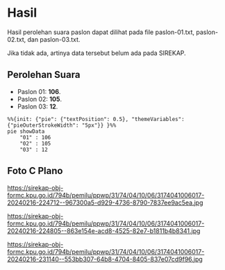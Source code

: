 # Hasil

Hasil perolehan suara paslon dapat dilihat pada file paslon-01.txt, paslon-02.txt, dan paslon-03.txt.

Jika tidak ada, artinya data tersebut belum ada pada SIREKAP.

## Perolehan Suara

 * Paslon 01: **106**.
 * Paslon 02: **105**.
 * Paslon 03: **12**.

```mermaid
%%{init: {"pie": {"textPosition": 0.5}, "themeVariables": {"pieOuterStrokeWidth": "5px"}} }%%
pie showData
    "01" : 106
    "02" : 105
    "03" : 12
```
## Foto C Plano

https://sirekap-obj-formc.kpu.go.id/794b/pemilu/ppwp/31/74/04/10/06/3174041006017-20240216-224712--967300a5-d929-4736-8790-7837ee9ac5ea.jpg

https://sirekap-obj-formc.kpu.go.id/794b/pemilu/ppwp/31/74/04/10/06/3174041006017-20240216-224805--863e154e-acd8-4525-82e7-b1811b4b8341.jpg

https://sirekap-obj-formc.kpu.go.id/794b/pemilu/ppwp/31/74/04/10/06/3174041006017-20240216-231140--553bb307-64b8-4704-8405-837e07cd9f96.jpg
